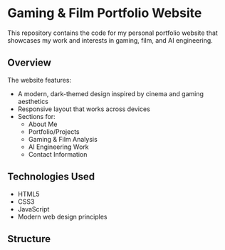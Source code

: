 # Gaming & Film Portfolio Website

This repository contains the code for my personal portfolio website that showcases my work and interests in gaming, film, and AI engineering.

## Overview

The website features:
- A modern, dark-themed design inspired by cinema and gaming aesthetics
- Responsive layout that works across devices
- Sections for:
  - About Me
  - Portfolio/Projects 
  - Gaming & Film Analysis
  - AI Engineering Work
  - Contact Information

## Technologies Used

- HTML5
- CSS3
- JavaScript
- Modern web design principles

## Structure
